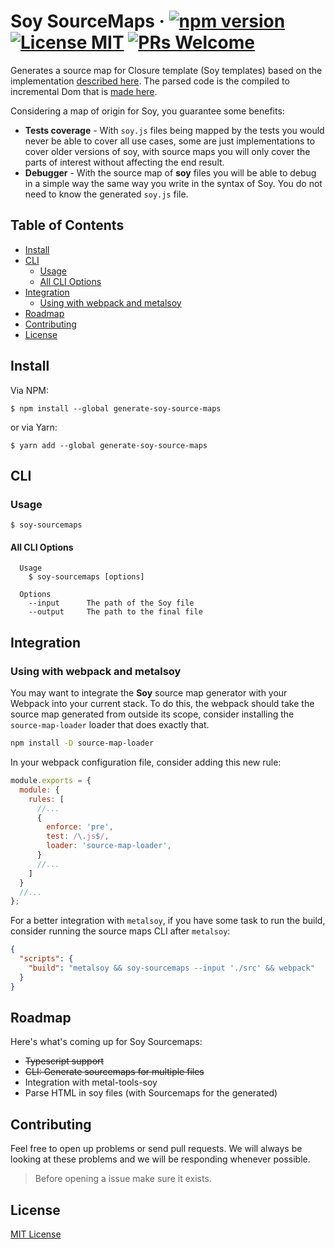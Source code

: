 # Soy SourceMaps &middot; [![npm version](https://img.shields.io/npm/v/generate-soy-source-maps.svg?style=flat-square)](https://www.npmjs.com/package/generate-soy-source-maps) [![License MIT](https://img.shields.io/badge/license-MIT-blue.svg?style=flat-square)](https://github.com/matuzalemsteles/generate-soy-source-maps/blob/master/LICENSE.md) [![PRs Welcome](https://img.shields.io/badge/PRs-welcome-brightgreen.svg?style=flat-square)](https://github.com/matuzalemsteles/generate-soy-source-maps)

Generates a source map for Closure template (Soy templates) based on the implementation [described here](https://docs.google.com/document/d/1U1RGAehQwRypUTovF1KRlpiOFze0b-_2gc6fAH0KY0k/edit?hl=en_US#). The parsed code is the compiled to incremental Dom that is [made here](https://github.com/metal/metal-tools-soy).

Considering a map of origin for Soy, you guarantee some benefits:

* **Tests coverage** - With `soy.js` files being mapped by the tests you would never be able to cover all use cases, some are just implementations to cover older versions of soy, with source maps you will only cover the parts of interest without affecting the end result.
* **Debugger** - With the source map of **soy** files you will be able to debug in a simple way the same way you write in the syntax of Soy. You do not need to know the generated `soy.js` file.

## Table of Contents

- [Install](#install)
- [CLI](#cli)
  - [Usage](#usage)
  - [All CLI Options](#all-cli-options)
- [Integration](#integration)
  - [Using with webpack and metalsoy](#using-with-webpack-and-metalsoy)
- [Roadmap](#roadmap)
- [Contributing](#contributing)
- [License](#license)

## Install

Via NPM:
```
$ npm install --global generate-soy-source-maps
```

or via Yarn:
```
$ yarn add --global generate-soy-source-maps
```

## CLI

### Usage

```
$ soy-sourcemaps
```

#### All CLI Options

```
  Usage
    $ soy-sourcemaps [options]

  Options
    --input      The path of the Soy file
    --output     The path to the final file
```

## Integration

### Using with webpack and metalsoy

You may want to integrate the **Soy** source map generator with your Webpack into your current stack. To do this, the webpack should take the source map generated from outside its scope, consider installing the `source-map-loader` loader that does exactly that.

```bash
npm install -D source-map-loader
```

In your webpack configuration file, consider adding this new rule:

```javascript
module.exports = {
  module: {
    rules: [
      //...
      {
        enforce: 'pre',
        test: /\.js$/,
        loader: 'source-map-loader',
      }
      //...
    ]
  }
  //...
};
```

For a better integration with `metalsoy`, if you have some task to run the build, consider running the source maps CLI after `metalsoy`:

```json
{
  "scripts": {
    "build": "metalsoy && soy-sourcemaps --input './src' && webpack"
  }
}
```

## Roadmap

Here's what's coming up for Soy Sourcemaps:

- ~~Typescript support~~
- ~~CLI: Generate sourcemaps for multiple files~~
- Integration with metal-tools-soy
- Parse HTML in soy files (with Sourcemaps for the generated)

## Contributing

Feel free to open up problems or send pull requests. We will always be looking at these problems and we will be responding whenever possible.

> Before opening a issue make sure it exists.

## License

[MIT License](LICENSE)